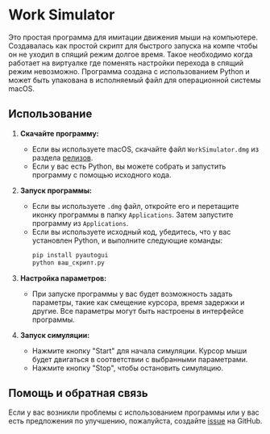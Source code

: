 # Work Simulator

Это простая программа для имитации движения мыши на компьютере. Создавалась как простой скрипт для быстрого запуска на компе чтобы он не уходил в спящий режим долгое время. 
Такое необходимо когда работает на виртуалке где поменять настройки перехода в спящий режим невозможно.
Программа создана с использованием Python и может быть упакована в исполняемый файл для операционной системы macOS.

## Использование

1. **Скачайте программу:**
   - Если вы используете macOS, скачайте файл `WorkSimulator.dmg` из раздела [релизов](https://github.com/yourusername/WorkSimulator/releases).
   - Если у вас есть Python, вы можете собрать и запустить программу с помощью исходного кода.

2. **Запуск программы:**
   - Если вы используете `.dmg` файл, откройте его и перетащите иконку программы в папку `Applications`. Затем запустите программу из `Applications`.
   - Если вы используете исходный код, убедитесь, что у вас установлен Python, и выполните следующие команды:
     ```bash
     pip install pyautogui
     python ваш_скрипт.py
     ```

3. **Настройка параметров:**
   - При запуске программы у вас будет возможность задать параметры, такие как смещение курсора, время задержки и другие. Все параметры могут быть настроены в интерфейсе программы.

4. **Запуск симуляции:**
   - Нажмите кнопку "Start" для начала симуляции. Курсор мыши будет двигаться в соответствии с выбранными параметрами.
   - Нажмите кнопку "Stop", чтобы остановить симуляцию.

## Помощь и обратная связь

Если у вас возникли проблемы с использованием программы или у вас есть предложения по улучшению, пожалуйста, создайте [issue](https://github.com/ivanisenko-n/Work_Simulator/issues) на GitHub.

